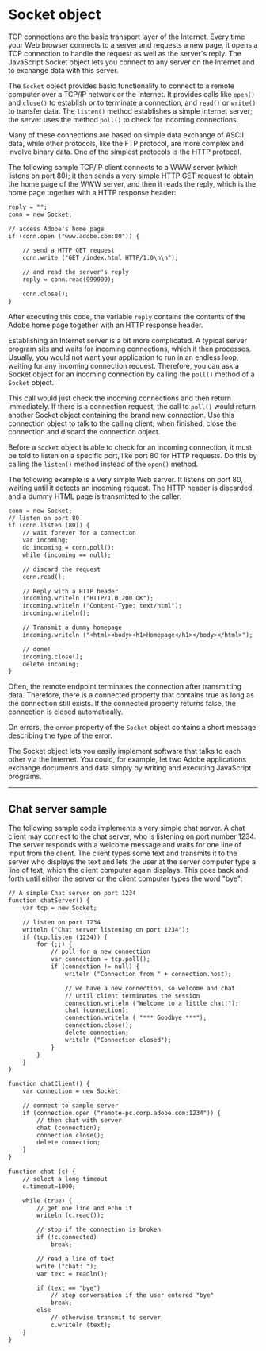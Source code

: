 # Socket object

TCP connections are the basic transport layer of the Internet. Every time your Web browser connects to a server and requests a new page, it opens a TCP connection to handle the request as well as the server's reply. The JavaScript Socket object lets you connect to any server on the Internet and to exchange data with this server.

The `Socket` object provides basic functionality to connect to a remote computer over a TCP/IP network or the Internet. It provides calls like `open()` and `close()` to establish or to terminate a connection, and `read()` or `write()` to transfer data. The `listen()` method establishes a simple Internet server; the server uses the method `poll()` to check for incoming connections.

Many of these connections are based on simple data exchange of ASCII data, while other protocols, like the FTP protocol, are more complex and involve binary data. One of the simplest protocols is the HTTP protocol.

The following sample TCP/IP client connects to a WWW server (which listens on port 80); it then sends a very simple HTTP GET request to obtain the home page of the WWW server, and then it reads the reply, which is the home page together with a HTTP response header:

```default
reply = "";
conn = new Socket;

// access Adobe's home page
if (conn.open ("www.adobe.com:80")) {

    // send a HTTP GET request
    conn.write ("GET /index.html HTTP/1.0\n\n");

    // and read the server's reply
    reply = conn.read(999999);

    conn.close();
}
```

After executing this code, the variable `reply` contains the contents of the Adobe home page together with an HTTP response header.

Establishing an Internet server is a bit more complicated. A typical server program sits and waits for incoming connections, which it then processes. Usually, you would not want your application to run in an endless loop, waiting for any incoming connection request. Therefore, you can ask a Socket object for an incoming connection by calling the `poll()` method of a `Socket` object.

This call would just check the incoming connections and then return immediately. If there is a connection request, the call to `poll()` would return another Socket object containing the brand new connection. Use this connection object to talk to the calling client; when finished, close the connection and discard the connection object.

Before a `Socket` object is able to check for an incoming connection, it must be told to listen on a specific port, like port 80 for HTTP requests. Do this by calling the `listen()` method instead of the `open()` method.

The following example is a very simple Web server. It listens on port 80, waiting until it detects an incoming request. The HTTP header is discarded, and a dummy HTML page is transmitted to the caller:

```default
conn = new Socket;
// listen on port 80
if (conn.listen (80)) {
    // wait forever for a connection
    var incoming;
    do incoming = conn.poll();
    while (incoming == null);

    // discard the request
    conn.read();

    // Reply with a HTTP header
    incoming.writeln ("HTTP/1.0 200 OK");
    incoming.writeln ("Content-Type: text/html");
    incoming.writeln();

    // Transmit a dummy homepage
    incoming.writeln ("<html><body><h1>Homepage</h1></body></html>");

    // done!
    incoming.close();
    delete incoming;
}
```

Often, the remote endpoint terminates the connection after transmitting data. Therefore, there is a connected property that contains true as long as the connection still exists. If the connected property returns false, the connection is closed automatically.

On errors, the `error` property of the `Socket` object contains a short message describing the type of the error.

The Socket object lets you easily implement software that talks to each other via the Internet. You could, for example, let two Adobe applications exchange documents and data simply by writing and executing JavaScript programs.

---

## Chat server sample

The following sample code implements a very simple chat server. A chat client may connect to the chat server, who is listening on port number 1234. The server responds with a welcome message and waits for one line of input from the client. The client types some text and transmits it to the server who displays the text and lets the user at the server computer type a line of text, which the client computer again displays. This goes back and forth until either the server or the client computer types the word "bye":

```default
// A simple Chat server on port 1234
function chatServer() {
    var tcp = new Socket;

    // listen on port 1234
    writeln ("Chat server listening on port 1234");
    if (tcp.listen (1234)) {
        for (;;) {
            // poll for a new connection
            var connection = tcp.poll();
            if (connection != null) {
                writeln ("Connection from " + connection.host);

                // we have a new connection, so welcome and chat
                // until client terminates the session
                connection.writeln ("Welcome to a little chat!");
                chat (connection);
                connection.writeln ( "*** Goodbye ***");
                connection.close();
                delete connection;
                writeln ("Connection closed");
            }
        }
    }
}

function chatClient() {
    var connection = new Socket;

    // connect to sample server
    if (connection.open ("remote-pc.corp.adobe.com:1234")) {
        // then chat with server
        chat (connection);
        connection.close();
        delete connection;
    }
}

function chat (c) {
    // select a long timeout
    c.timeout=1000;

    while (true) {
        // get one line and echo it
        writeln (c.read());

        // stop if the connection is broken
        if (!c.connected)
            break;

        // read a line of text
        write ("chat: ");
        var text = readln();

        if (text == "bye")
            // stop conversation if the user entered "bye"
            break;
        else
            // otherwise transmit to server
            c.writeln (text);
    }
}
```
